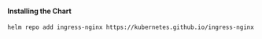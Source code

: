 #### Installing the Chart
```hcl
helm repo add ingress-nginx https://kubernetes.github.io/ingress-nginx
```